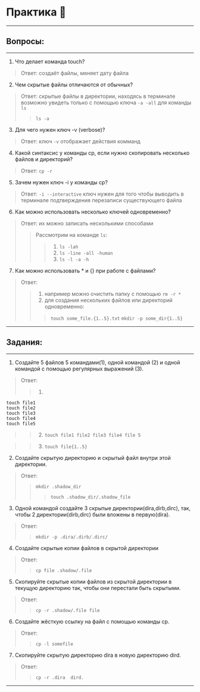 # Практика 🧠

---

## Вопросы:

---

1. Что делает команда touch?

> Ответ: создаёт файлы, меняет дату файла

2. Чем скрытые файлы отличаются от обычных?

> Ответ: скрытые файлы в директории, находясь в терминале возможно увидеть только с помощью ключа ``` -a -all ``` для команды ``` ls ```
>> ``` ls -a ```

3. Для чего нужен ключ -v (verbose)?

> Ответ: ключ ``` -v ``` отображает действия комманд

4. Какой синтаксис у команды cp, если нужно скопировать несколько файлов и директорий?

> Ответ: ``` cp -r ```

5. Зачем нужен ключ -i у команды cp?

> Ответ: ``` -i --interactive ``` ключ нужен для того чтобы выводить в терминале подтверждения перезаписи существующего файла

6. Как можно использовать несколько ключей одновременно?

> Ответ: их можно записать несколькими способами
>> Рассмотрим на команде ``` ls ```:
>>> 1. ``` ls -lah ```
>>> 2. ``` ls -line -all -human ```
>>> 3. ``` ls -l -a -h ```

7. Как можно использовать * и {} при работе с файлами?

> Ответ: 
>> 1. например можно очистить папку с помощью ``` rm -r * ```
>> 2. для создания нескольких файлов или директорий одновременно:
>>> ``` touch some_file.{1..5}.txt ```
>>> ``` mkdir -p some_dir{1..5} ```

---

## Задания:

---

1. Создайте 5 файлов 5 командами(1), одной командой (2) и одной командой с помощью регулярных выражений (3).

> Ответ:
>> 1.
```
touch file1
touch file2
touch file3
touch file4
touch file5
```
>> 2. ``` touch file1 file2 file3 file4 file 5 ```

>> 3. ``` touch file{1..5} ```



2. Создайте скрытую директорию и скрытый файл внутри этой директории.

> Ответ: 
>> ``` mkdir .shadow_dir ```
>>> ``` touch .shadow_dir/.shadow_file ```


3. Одной командой создайте 3 скрытые директории(dira,dirb,dirc), так, чтобы 2 директории(dirb,dirc) были вложены в первую(dira).

> Ответ:
>> ``` mkdir -p .dira/.dirb/.dirc/ ```

4. Создайте скрытые копии файлов в скрытой директории

> Ответ:
>> ``` cp file .shadow/.file ```

5. Скопируйте скрытые копии файлов из скрытой директории в текущую директорию так, чтобы они перестали быть скрытыми.

> Ответ:
>> ``` cp -r .shadow/.file file ```

6. Создайте жёсткую ссылку на файл с помощью команды cp.
> Ответ:
>> ``` cp -l somefile ```

7. Скопируйте скрытую директорию dira в новую директорию dird.

> Ответ:
>> ``` cp -r .dira  dird. ```

---